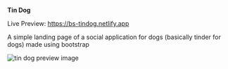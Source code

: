 **Tin Dog**

Live Preview: https://bs-tindog.netlify.app

A simple landing page of a social application for dogs (basically tinder for dogs) made using bootstrap

![tin dog preview image](https://github.com/zainabmd]/TinDog/blob/main/tindog-preview.png?raw=true)
